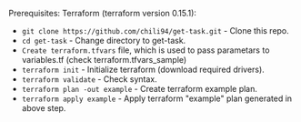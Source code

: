 Prerequisites:
Terraform  (terraform version 0.15.1):

* `git clone https://github.com/chili94/get-task.git` - Clone this repo.
* `cd get-task` - Change directory to get-task.
* `Create terraform.tfvars` file, which is used to pass parametars to variables.tf (check terraform.tfvars_sample)
* `terraform init` - Initialize terraform (download required drivers).
* `terraform validate` - Check syntax.
* `terraform plan -out example` - Create terraform example plan.
* `terraform apply example` - Apply terraform "example" plan generated in above step.
